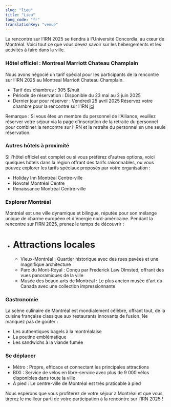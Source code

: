 ```yaml
---
slug: "lieu"
title: "Lieu"
lang_code: "fr"
translationKey: "venue"
---
```


La rencontre sur l’IRN 2025 se tiendra à l'Université Concordia, au cœur de Montréal. Voici tout ce que vous devez savoir sur les hébergements et les activités à faire dans la ville. 

### Hôtel officiel : Montreal Marriott Chateau Champlain 
Nous avons négocié un tarif spécial pour les participants de la rencontre sur l’IRN 2025 au Montreal Marriott Chateau Champlain. 

  * Tarif des chambres : 305 $/nuit 
  * Période de réservation : Disponible du 23 mai au 2 juin 2025 
  * Dernier jour pour réserver : Vendredi 25 avril 2025 
Réservez votre chambre pour la rencontre sur l’IRN [ici](https://www.marriott.com/event-reservations/reservation-link.mi?id=1738986767218&key=GRP&guestreslink2=true&app=resvlink)

Remarque : Si vous êtes un membre du personnel de l'Alliance, veuillez réserver votre séjour via la page d'inscription de la retraite du personnel pour combiner la rencontre sur l’IRN et la retraite du personnel en une seule réservation. 

### Autres hôtels à proximité 
Si l'hôtel officiel est complet ou si vous préférez d'autres options, voici quelques hôtels dans la région offrant des tarifs raisonnables, ou vous pouvez explorer les tarifs spéciaux proposés par votre organisation : 

  * Holiday Inn Montréal Centre-ville 
  * Novotel Montréal Centre 
  * Renaissance Montréal Centre-ville 
 
### Explorer Montréal 
Montréal est une ville dynamique et bilingue, réputée pour son mélange unique de charme européen et d'énergie nord-américaine. Pendant la rencontre sur l’IRN 2025, prenez le temps de découvrir : 

* # Attractions locales 
   * Vieux-Montréal : Quartier historique avec des rues pavées et une magnifique architecture 
   * Parc du Mont-Royal : Conçu par Frederick Law Olmsted, offrant des vues panoramiques de la ville 
   * Musée des beaux-arts de Montréal : Le plus ancien musée d'art du Canada avec une collection impressionnante 

### Gastronomie 
La scène culinaire de Montréal est mondialement célèbre, offrant tout, de la cuisine française classique aux restaurants innovants de fusion. Ne manquez pas de goûter : 
  * Les authentiques bagels à la montréalaise 
  * La poutine emblématique 
  * Les sandwichs à la viande fumée 

### Se déplacer 
  * Métro : Propre, efficace et connectant les principales attractions 
  * BIXI : Service de vélos en libre-service avec plus de 9 000 vélos disponibles dans toute la ville 
  * À pied : Le centre-ville de Montréal est très praticable à pied 

Nous espérons que vous profiterez de votre séjour à Montréal et que vous tirerez le meilleur parti de votre participation à la rencontre sur l’IRN 2025 ! 

<!--

Halifax Convention Centre est situé au [1675 Argyle Street, Halifax](https://maps.app.goo.gl/QTG9JZWzJoicKHEF7).
Nous vous prions de vous présenter au Centre environ 15 minutes avant le début de la 1re journée afin de disposer
d’assez de temps pour vous inscrire et trouver une place.

La Conférence de la Rencontre sur l’IRN se déroulera au Convention Hall Level (niveau de la salle des congrès). La
majeure partie de nos activités se dérouleront dans la salle des plénières/salle principale C4. Renseignez-vous au moyen
des écrans numériques affichant les horaires du programme un peu partout dans l’espace de l’évènement, et orientez-vous
à l’aide des panneaux se trouvant à l’entrée des salles de réunion.

<img src="/map.png" class="w-100" alt="Venue Map" title="Venue Map" />

## Stationnement

Pour ceux et celles qui se rendront en voiture à la conférence, le stationnement est disponible dans le Nova Centre, dont l’entrée se trouve sur Grafton Street. En plus du stationnement payant sur place, plusieurs autres grandes aires de stationnement payant sont disponibles à proximité du Centre. Cliquez sur le lien [Où garer à Halifax](https://downtownhalifax.ca/parking) pour plus d’informations.

## Rassemblement convivial avec ACENET

Une réunion informelle sera organisée le dimanche 26 mai en soirée pour les participantes et participants habitant dans
la région ou qui arrivent en ville ce jour-là. Planifiez votre voyage en conséquence et venez rencontrer vos collègues
et vos connaissances, anciens et nouveaux.

## Que faire à Halifax

En marge de la rencontre sur l’IRN, il y aura beaucoup de choses à voir et à faire à Halifax !

En voici quelques suggestions :

* Se promener le long du magnifique front de mer d'Halifax
* Se promener dans les jardins publics ou faire du jogging dans le parc Point Pleasant
* Visiter les nombreux musées et galeries d'art, notamment le Musée maritime de l'Atlantique, le Musée canadien de l'immigration au Quai 21 et la Galerie d'art de la Nouvelle-Écosse.
* Visiter la brasserie Keith's ou le Site historique national de la Citadelle d'Halifax
* Faire le tour de la ville depuis les rues et la mer en sautant dans le Harbour Hopper
* Visiter les cafés et les boutiques des rues Agricola et Kaye, dans le quartier nord d'Halifax.

Halifax regorge de choses à faire. Pour plus d'informations, visitez le site Web du tourisme local en [cliquant ici](https://www.novascotia.com/trip-ideas/stories/perfect-one-three-day-halifax-itinerary).
-->